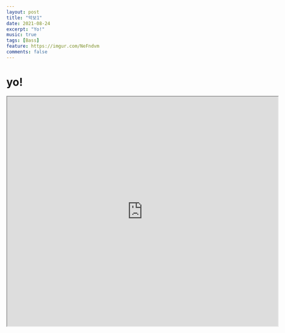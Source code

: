 ```yaml
---
layout: post
title: "악보1"
date: 2021-08-24
excerpt: "Yo!"
music: true
tags: [Bass]
feature: https://imgur.com/NeFndvm
comments: false
---
```


# yo!
<iframe src="https://drive.google.com/file/d/1QHwYfaWjPDafez5SFZbTk2GdyE2sFtqT/preview" width="710" height="600"></iframe>

